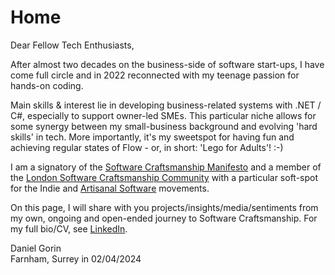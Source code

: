 # Home

Dear Fellow Tech Enthusiasts,

After almost two decades on the business-side of software start-ups, I have come full circle and in 2022 reconnected with my teenage passion for hands-on coding.

Main skills & interest lie in developing business-related systems with .NET / C#, especially to support owner-led SMEs. This particular niche allows for some synergy between my small-business background and evolving 'hard skills' in tech. More importantly, it's my sweetspot for having fun and achieving regular states of Flow - or, in short: 'Lego for Adults'! :-)

I am a signatory of the [Software Craftsmanship Manifesto](http://manifesto.softwarecraftsmanship.org) and a member of the [London Software Craftsmanship Community](https://www.meetup.com/london-software-craftsmanship/) with a particular soft-spot for the Indie and [Artisanal Software](https://www.markbernstein.org/NeoVictorian.html) movements.

On this page, I will share with you projects/insights/media/sentiments from my own, ongoing and open-ended journey to Software Craftsmanship. For my full bio/CV, see [LinkedIn](https://www.linkedin.com/in/daniel-gorin-b848172/). 

Daniel Gorin  
Farnham, Surrey in 02/04/2024

